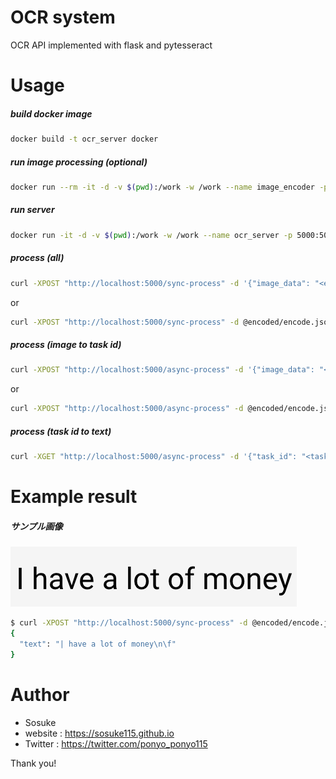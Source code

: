 # OCR system

OCR API implemented with flask and pytesseract


# Usage

##### build docker image
```bash
docker build -t ocr_server docker
```

##### run image processing (optional)
```bash
docker run --rm -it -d -v $(pwd):/work -w /work --name image_encoder -p 8080:8080 ocr_server sh -c "python encode.py images/sample.tif"
```

##### run server
```bash
docker run -it -d -v $(pwd):/work -w /work --name ocr_server -p 5000:5000 ocr_server sh -c "python run.py"
```

<!-- ```bash
cd ocr_flask
./run.sh
``` -->

##### process (all)

```bash
curl -XPOST "http://localhost:5000/sync-process" -d '{"image_data": "<encoded image (base 64)>"}'
```
or
```bash
curl -XPOST "http://localhost:5000/sync-process" -d @encoded/encode.json
```

##### process (image to task id)

```bash
curl -XPOST "http://localhost:5000/async-process" -d '{"image_data": "<encoded image (base 64)>"}'
```
or 
```bash
curl -XPOST "http://localhost:5000/async-process" -d @encoded/encode.json
```



##### process (task id to text)
 

```bash
curl -XGET "http://localhost:5000/async-process" -d '{"task_id": "<task id as received from POST /image>"}'
```

# Example result

##### サンプル画像

![サンプル画像](images/sample.tif "sample.tif")

```bash
$ curl -XPOST "http://localhost:5000/sync-process" -d @encoded/encode.json
{
  "text": "| have a lot of money\n\f"
}
```

# Author
 
* Sosuke
* website : https://sosuke115.github.io
* Twitter : https://twitter.com/ponyo_ponyo115

Thank you!



